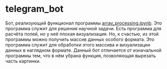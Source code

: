# telegram_bot
Бот, реализующий функционал программы [array_processing.ipynb](https://github.com/nikuznetsov/code_examples/blob/master/array_processing.ipynb "array_processing.ipynb"). Это программа служит для решения научной задачи. Есть программа для расчёта полей, но у неё плохая визуализация. Но, к счастью, из этой программы можно получить массив данных особого формата. Это программа служит для обработки этого массива и визуализации данных в наглядном формате.
Данный бот отличается от изначальной программы тем, что в нём убрана функция, позволяющая вырезать часть картинки.
